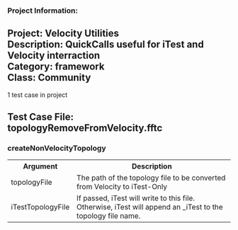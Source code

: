 ### Project Information:
Project: Velocity Utilities  
Description: QuickCalls useful for iTest and Velocity interraction  
Category: framework  
Class: Community
 ----
1 test case in project
## Test Case File: topologyRemoveFromVelocity.fftc
### createNonVelocityTopology
<table><tr><th>Argument</th><th>Description</th></tr>
<tr><td>topologyFile</td><td>The path of the topology file to be converted from Velocity to iTest-Only</tr></td>
<tr><td>iTestTopologyFile</td><td>If passed, iTest will write to this file. Otherwise, iTest will append an _iTest to the topology file name.</tr></td></table>
